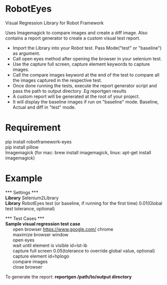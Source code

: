 # RobotEyes
Visual Regression Library for Robot Framework

Uses Imagemagick to compare images and create a diff image. Also contains a report generator to create a custom
visual test report.

- Import the Library into your Robot test. Pass Mode("test" or "baseline") as argument.
- Call open eyes method after opening the browser in your selenium test.
- Use the capture full screen, capture element keywords to capture images.
- Call the compare images keyword at the end of the test to compare all the images captured in the respective test.
- Once done running the tests, execute the report generator script and pass the path to output directory .Eg reportgen results
- A custom report will be generated at the root of your project. 
- It will display the baseline images if run on "baseline" mode. Baseline, Actual and diff in "test" mode.

# Requirement
pip install robotframework-eyes <br/>
pip install pillow <br/>
Imagemagick (for mac: brew install imagemagick, linux: apt-get install imagemagick) <br/>

# Example
*** Settings ***    <br/>
**Library**  Selenium2Library    <br/>
**Library**  RobotEyes  test (or baseline, if running for the first time)  0.01(Global test tolerance, optional)    <br/>


*** Test Cases ***    
**Sample visual regression test case**   
&nbsp;&nbsp;&nbsp;&nbsp;&nbsp;&nbsp;open browser  https://www.google.com/  chrome     <br/> &nbsp;&nbsp;&nbsp;&nbsp;&nbsp;&nbsp;maximize browser window    <br/>
&nbsp;&nbsp;&nbsp;&nbsp;&nbsp;&nbsp;open eyes    <br/>
&nbsp;&nbsp;&nbsp;&nbsp;&nbsp;&nbsp;wait until element is visible  id=lst-ib    <br/>
&nbsp;&nbsp;&nbsp;&nbsp;&nbsp;&nbsp;capture full screen  0.05(tolerance to override global value, optional)    <br/>
&nbsp;&nbsp;&nbsp;&nbsp;&nbsp;&nbsp;capture element  id=hplogo    <br/>
&nbsp;&nbsp;&nbsp;&nbsp;&nbsp;&nbsp;compare images    <br/>
&nbsp;&nbsp;&nbsp;&nbsp;&nbsp;&nbsp;close browser

To generate the report:
**reportgen /path/to/output directory**
